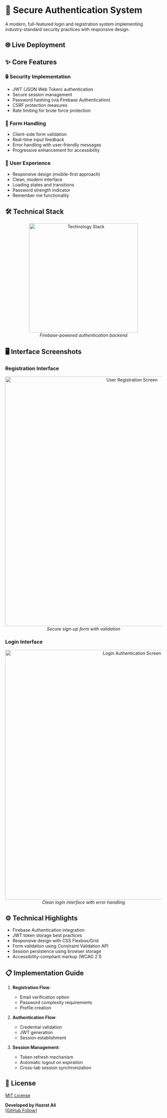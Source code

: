 # 🔐 Secure Authentication System

A modern, full-featured login and registration system implementing industry-standard security practices with responsive design.

## 🌐 Live Deployment

## ✨ Core Features

### 🔒 Security Implementation
- JWT (JSON Web Token) authentication
- Secure session management
- Password hashing (via Firebase Authentication)
- CSRF protection measures
- Rate limiting for brute force protection

### 📝 Form Handling
- Client-side form validation
- Real-time input feedback
- Error handling with user-friendly messages
- Progressive enhancement for accessibility

### 🎨 User Experience
- Responsive design (mobile-first approach)
- Clean, modern interface
- Loading states and transitions
- Password strength indicator
- Remember me functionality

## 🛠 Technical Stack

<p align="center">
  <img src="https://skillicons.dev/icons?i=html,css,js,github" alt="Technology Stack" width="350"/>
  <br>
  <em>Firebase-powered authentication backend</em>
</p>

## 🖥 Interface Screenshots

### Registration Interface
<div align="center">
  <img src="https://ik.imagekit.io/yqnbhdlo4/Img/sing-up?updatedAt=1755010932401" alt="User Registration Screen" width="800"/>
  <br>
  <em>Secure sign-up form with validation</em>
</div>

### Login Interface
<div align="center">
  <img src="https://ik.imagekit.io/yqnbhdlo4/Img/login?updatedAt=1755010932388" alt="Login Authentication Screen" width="800"/>
  <br>
  <em>Clean login interface with error handling</em>
</div>

## ⚙️ Technical Highlights

- Firebase Authentication integration
- JWT token storage best practices
- Responsive design with CSS Flexbox/Grid
- Form validation using Constraint Validation API
- Session persistence using browser storage
- Accessibility-compliant markup (WCAG 2.1)

## 📋 Implementation Guide

1. **Registration Flow**:
   - Email verification option
   - Password complexity requirements
   - Profile creation

2. **Authentication Flow**:
   - Credential validation
   - JWT generation
   - Session establishment

3. **Session Management**:
   - Token refresh mechanism
   - Automatic logout on expiration
   - Cross-tab session synchronization

## 📄 License

[MIT License](LICENSE)


**Developed by Hazrat Ali**  
[[GitHub Follow]()]
